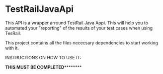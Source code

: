 # TestRailJavaApi

This API is a wrapper arround TestRail Java Appi. This will help you to automated your "reporting" of the results of your test cases when using TesRail.

This project contains all the files nececsary dependencies to start working with it.


INSTRUCTIONS ON HOW TO USE IT:

******THIS MUST BE COMPLETED**************
